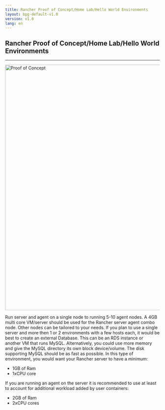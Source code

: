```yaml
---
title: Rancher Proof of Concept/Home Lab/Hello World Environments
layout: bpg-default-v1.0
version: v1.0
lang: en
---
```


##  Rancher Proof of Concept/Home Lab/Hello World Environments
---

<img src="{{site.baseurl}}/img/bpg/proof-of-concept.png" width="800" alt="Proof of Concept">

Run server and agent on a single node to running 5-10 agent nodes. A 4GB multi core VM/server should be used for the Rancher server agent combo node. Other nodes can be tailored to your needs. 
If you plan to use a single server and more then 1 or 2 environments with a few hosts each, it would be best to create an external Database. This can be an RDS instance or another VM that runs MySQL. Alternatively, you could use more memory and give the MySQL directory its own block device/volume. The disk supporting MySQL should be as fast as possible.
In this type of environment, you would want your Rancher server to have a minimum:
* 1GB of Ram
* 1xCPU core

If you are running an agent on the server it is recommended to use at least to account for additional workload added by user containers:
* 2GB of Ram
* 2xCPU cores

